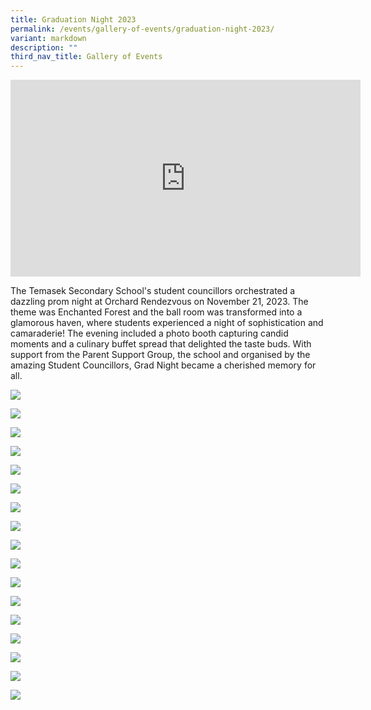 ```yaml
---
title: Graduation Night 2023
permalink: /events/gallery-of-events/graduation-night-2023/
variant: markdown
description: ""
third_nav_title: Gallery of Events
---
```

<iframe allowfullscreen="" allow="accelerometer; autoplay; clipboard-write; encrypted-media; gyroscope; picture-in-picture; web-share" frameborder="0" title="YouTube video player" src="https://www.youtube.com/embed/f4XyAfDEm1c?si=_LY67sdf8MOW_whQ" height="315" width="560"></iframe>

The Temasek Secondary School's student councillors orchestrated a dazzling prom night at Orchard Rendezvous on November 21, 2023. The theme was Enchanted Forest and the ball room was transformed into a glamorous haven, where students experienced a night of sophistication and camaraderie! The evening included a photo booth capturing candid moments and a culinary buffet spread that delighted the taste buds. With support from the Parent Support Group, the school and organised by the amazing Student Councillors, Grad Night became a cherished memory for all.

![](/images/2023_TMS_Grad_Night_00.png)

![](/images/2023_TMS_Grad_Night_01.png)

![](/images/2023_TMS_Grad_Night_02.png)

![](/images/2023_TMS_Grad_Night_03.png)

![](/images/2023_TMS_Grad_Night_04.png)

![](/images/2023_TMS_Grad_Night_05.png)

![](/images/2023_TMS_Grad_Night_06.png)

![](/images/2023_TMS_Grad_Night_07.png)

![](/images/2023_TMS_Grad_Night_08.png)

![](/images/2023_TMS_Grad_Night_09.png)

![](/images/2023_TMS_Grad_Night_10.png)

![](/images/2023_TMS_Grad_Night_11.png)

![](/images/2023_TMS_Grad_Night_12.png)

![](/images/2023_TMS_Grad_Night_13.png)

![](/images/2023_TMS_Grad_Night_14.png)

![](/images/2023_TMS_Grad_Night_15.png)

![](/images/2023_TMS_Grad_Night_16.png)